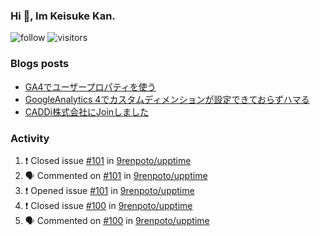 ### Hi 👋, Im Keisuke Kan.

<!--
**9renpoto/9renpoto** is a ✨ _special_ ✨ repository because its `README.md` (this file) appears on your GitHub profile.

Here are some ideas to get you started:

- 🔭 I’m currently working on ...
- 🌱 I’m currently learning ...
- 👯 I’m looking to collaborate on ...
- 🤔 I’m looking for help with ...
- 💬 Ask me about ...
- 📫 How to reach me: ...
- 😄 Pronouns: ...
- ⚡ Fun fact: ...
-->

![follow](https://img.shields.io/github/followers/9renpoto?label=Follow&style=social)
![visitors](https://komarev.com/ghpvc/?username=9renpoto&label=Profile%20views&color=0e75b6&style=flat)

### Blogs posts

<!-- BLOG-POST-LIST:START -->
- [GA4でユーザープロパティを使う](https://9renpoto.dev/2021/02/21/google-analytics-4-user-properties/)
- [GoogleAnalytics 4でカスタムディメンションが設定できておらずハマる](https://9renpoto.dev/2021/02/13/google-analytics-4/)
- [CADDi株式会社にJoinしました](https://9renpoto.dev/2020/12/05/join/)
<!-- BLOG-POST-LIST:END -->

### Activity

<!--START_SECTION:activity-->
1. ❗️ Closed issue [#101](https://github.com/9renpoto/upptime/issues/101) in [9renpoto/upptime](https://github.com/9renpoto/upptime)
2. 🗣 Commented on [#101](https://github.com/9renpoto/upptime/issues/101) in [9renpoto/upptime](https://github.com/9renpoto/upptime)
3. ❗️ Opened issue [#101](https://github.com/9renpoto/upptime/issues/101) in [9renpoto/upptime](https://github.com/9renpoto/upptime)
4. ❗️ Closed issue [#100](https://github.com/9renpoto/upptime/issues/100) in [9renpoto/upptime](https://github.com/9renpoto/upptime)
5. 🗣 Commented on [#100](https://github.com/9renpoto/upptime/issues/100) in [9renpoto/upptime](https://github.com/9renpoto/upptime)
<!--END_SECTION:activity-->

<!--START_SECTION:waka-->
<!--END_SECTION:waka-->